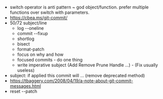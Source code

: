 * switch operator is anti pattern ~ god object/function. prefer multiple functions over switch with parameters.
* https://cbea.ms/git-commit/
* 50/72 subject/line
  * log --oneline
  * commit --fixup
  * shortlog
  * bisect
  * format-patch
  * focus on why and how
  * focused commits - do one thing
  * write imperative subject (Add Remove Prune Handle ...) - (Fix usually useless)
* subject: if applied this commit will ... (remove deprecated method) 
* https://tbaggery.com/2008/04/19/a-note-about-git-commit-messages.html
* reset --patch
